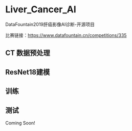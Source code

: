 # Liver_Cancer_AI

DataFountain2019肝癌影像AI诊断-开源项目

比赛链接：https://www.datafountain.cn/competitions/335

## CT 数据预处理
## ResNet18建模
## 训练
## 测试

Coming Soon!
